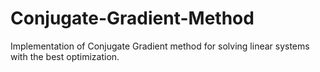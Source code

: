 # Conjugate-Gradient-Method
Implementation of Conjugate Gradient method for solving linear systems with the best optimization.
